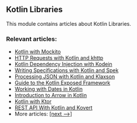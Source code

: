 ## Kotlin Libraries

This module contains articles about Kotlin Libraries.

### Relevant articles:

- [Kotlin with Mockito](https://www.baeldung.com/kotlin-mockito)
- [HTTP Requests with Kotlin and khttp](https://www.baeldung.com/kotlin-khttp)
- [Kotlin Dependency Injection with Kodein](https://www.baeldung.com/kotlin-kodein-dependency-injection)
- [Writing Specifications with Kotlin and Spek](https://www.baeldung.com/kotlin-spek)
- [Processing JSON with Kotlin and Klaxson](https://www.baeldung.com/kotlin-json-klaxson)
- [Guide to the Kotlin Exposed Framework](https://www.baeldung.com/kotlin-exposed-persistence)
- [Working with Dates in Kotlin](https://www.baeldung.com/kotlin-dates)
- [Introduction to Arrow in Kotlin](https://www.baeldung.com/kotlin-arrow)
- [Kotlin with Ktor](https://www.baeldung.com/kotlin-ktor)
- [REST API With Kotlin and Kovert](https://www.baeldung.com/kotlin-kovert)
- More articles: [[next -->]](/kotlin-libraries-2)
